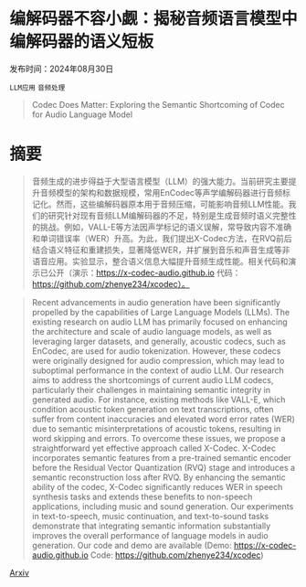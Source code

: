 # 编解码器不容小觑：揭秘音频语言模型中编解码器的语义短板

发布时间：2024年08月30日

`LLM应用` `音频处理`

> Codec Does Matter: Exploring the Semantic Shortcoming of Codec for Audio Language Model

# 摘要

> 音频生成的进步得益于大型语言模型（LLM）的强大能力。当前研究主要提升音频模型的架构和数据规模，常用EnCodec等声学编解码器进行音频标记化。然而，这些编解码器原本用于音频压缩，可能影响音频LLM性能。我们的研究针对现有音频LLM编解码器的不足，特别是生成音频时语义完整性的挑战。例如，VALL-E等方法因声学标记的语义误解，常导致内容不准确和单词错误率（WER）升高。为此，我们提出X-Codec方法，在RVQ前后结合语义特征和重建损失，显著降低WER，并扩展到音乐和声音生成等非语音应用。实验显示，整合语义信息大幅提升音频生成性能。相关代码和演示已公开（演示：https://x-codec-audio.github.io 代码：https://github.com/zhenye234/xcodec）。

> Recent advancements in audio generation have been significantly propelled by the capabilities of Large Language Models (LLMs). The existing research on audio LLM has primarily focused on enhancing the architecture and scale of audio language models, as well as leveraging larger datasets, and generally, acoustic codecs, such as EnCodec, are used for audio tokenization. However, these codecs were originally designed for audio compression, which may lead to suboptimal performance in the context of audio LLM. Our research aims to address the shortcomings of current audio LLM codecs, particularly their challenges in maintaining semantic integrity in generated audio. For instance, existing methods like VALL-E, which condition acoustic token generation on text transcriptions, often suffer from content inaccuracies and elevated word error rates (WER) due to semantic misinterpretations of acoustic tokens, resulting in word skipping and errors. To overcome these issues, we propose a straightforward yet effective approach called X-Codec. X-Codec incorporates semantic features from a pre-trained semantic encoder before the Residual Vector Quantization (RVQ) stage and introduces a semantic reconstruction loss after RVQ. By enhancing the semantic ability of the codec, X-Codec significantly reduces WER in speech synthesis tasks and extends these benefits to non-speech applications, including music and sound generation. Our experiments in text-to-speech, music continuation, and text-to-sound tasks demonstrate that integrating semantic information substantially improves the overall performance of language models in audio generation. Our code and demo are available (Demo: https://x-codec-audio.github.io Code: https://github.com/zhenye234/xcodec)

[Arxiv](https://arxiv.org/abs/2408.17175)